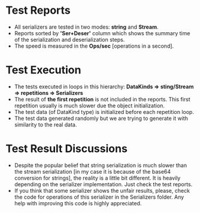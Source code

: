 # Test Reports

- All serializers are tested in two modes: **string** and **Stream**.
- Reports sorted by **'Ser+Deser'** column which shows the summary time of the serialization and deserialization steps.
- The speed is measured in the **Ops/sec** [operations in a second].

# Test Execution
- The tests executed in loops in this hierarchy: **DataKinds => sting/Stream => repetitions => Serializers**
- The result of **the first repetition** is not included in the reports. This first repetition usually is much slower due the object initialization.
- The test data (of DataKind type) is initialized before each repetition loop.
- The test data generated randomly but we are trying to generate it with similarity to the real data.

# Test Result Discussions
- Despite the popular belief that string serialization is much slower than the stream serialization [in my case it is because of the base64 conversion for strings], the reality is a little bit different. It is heavily depending on the serializer implementation. Just check the test reports.
- If you think that some serializer shows the unfair results, please, check the code for operations of this serializer in the Serializers folder. Any help with improving this code is highly appreciated.
